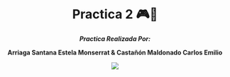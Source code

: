 <div align="center">

# **Practica 2** 🎮🥊

</div>



<div align="center">
<b> <em> Practica Realizada Por: </em>

<b>Arriaga Santana Estela Monserrat  &  Castañón Maldonado Carlos Emilio

</div>


<div align="center">

[![](https://media.giphy.com/media/aNqEFrYVnsS52/giphy.gif)](https://www.youtube.com/watch?v=Ek0SgwWmF9w)

</div>
